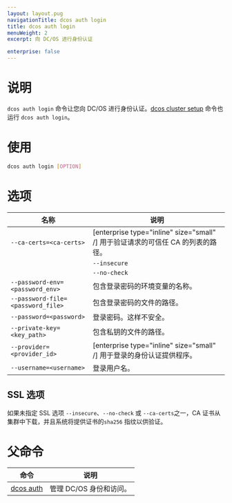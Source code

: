 ```yaml
---
layout: layout.pug
navigationTitle: dcos auth login
title: dcos auth login
menuWeight: 2
excerpt: 向 DC/OS 进行身份认证

enterprise: false
---
```


# 说明
`dcos auth login` 命令让您向 DC/OS 进行身份认证。[dcos cluster setup](/dcos/cn/1.11/cli/command-reference/dcos-cluster/dcos-cluster-setup/) 命令也运行 `dcos auth login`。

# 使用

```bash
dcos auth login [OPTION]
```

# 选项

| 名称 | 说明 |
|---------|-------------|
| `--ca-certs=<ca-certs>` | [enterprise type="inline" size="small" /] 用于验证请求的可信任 CA 的列表的路径。|
| | `--insecure` | 允许请求绕过 SSL 证书验证。类似于 `dcos config set core.ssl_verify=False`| |
| | `--no-check` | [enterprise type="inline" size="small" /] 请勿检查从集群下载的 CA 证书。这样不安全。 |
| `--password-env=<password_env>` | 包含登录密码的环境变量的名称。|
| `--password-file=<password_file>` | 包含登录密码的文件的路径。|
| `--password=<password>` | 登录密码。这样不安全。 |
| `--private-key=<key_path>` | 包含私钥的文件的路径。|
| `--provider=<provider_id>` | [enterprise type="inline" size="small" /] 用于登录的身份认证提供程序。 |
| `--username=<username>` | 登录用户名。|

## SSL 选项

如果未指定 SSL 选项 `--insecure`、`--no-check` 或 `--ca-certs`之一，CA 证书从集群中下载，并且系统将提供证书的`sha256` 指纹以供验证。

# 父命令

| 命令 | 说明 |
|---------|-------------|
| [dcos auth](/dcos/cn/1.11/cli/command-reference/dcos-auth/) | 管理 DC/OS 身份和访问。 |
